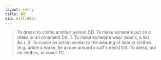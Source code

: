 ```yaml
---
layout: entry
title: སྐོན་
vid: Hill:0053
---
```

> To dress; to clothe another person CD. To make someone put on a dress or an ornament DK. 1. To make someone wear (wools, a hat &c.). 2. To cause an action similar to the wearing of hats or clothes (e.g. bridle a horse, tie a rope around a calf's neck) DS. To dress, put on clothes, to cover TC.
